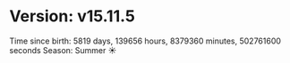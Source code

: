 # Version: v15.11.5
Time since birth: 5819 days, 139656 hours, 8379360 minutes, 502761600 seconds
Season: Summer ☀️
